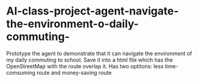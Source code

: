 # AI-class-project-agent-navigate-the-environment-o-daily-commuting-
Prototype the agent to demonstrate that it can navigate the environment of my daily commuting to school. Save it into a html file which has the OpenStreetMap with the route overlap it. Has two optitons: less time-comsuming route and money-saving route 
